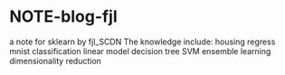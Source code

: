 # NOTE-blog-fjl
a note for sklearn by fjl_SCDN
The knowledge include:
housing regress
mnist classification
linear model
decision tree
SVM
ensemble learning
dimensionality reduction
